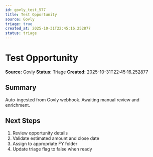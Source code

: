 ```yaml
---
id: govly_test_577
title: Test Opportunity
source: Govly
triage: true
created_at: 2025-10-31T22:45:16.252877
status: triage
---
```


# Test Opportunity

**Source:** Govly
**Status:** Triage
**Created:** 2025-10-31T22:45:16.252877

## Summary

Auto-ingested from Govly webhook. Awaiting manual review and enrichment.

## Next Steps

1. Review opportunity details
2. Validate estimated amount and close date
3. Assign to appropriate FY folder
4. Update triage flag to false when ready
